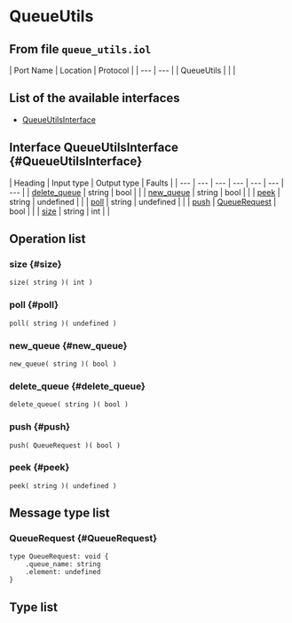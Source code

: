 # QueueUtils

## From file `queue_utils.iol`

| Port Name | Location | Protocol |
| --- | --- |
| QueueUtils |  |  |

## List of the available interfaces

* [QueueUtilsInterface](queueutils.md#QueueUtilsInterface)

## Interface QueueUtilsInterface {#QueueUtilsInterface}

| Heading | Input type | Output type | Faults |
| --- | --- | --- | --- | --- | --- | --- |
| [delete\_queue](queueutils.md#delete_queue) | string  | bool  |  |
| [new\_queue](queueutils.md#new_queue) | string  | bool  |  |
| [peek](queueutils.md#peek) | string  | undefined  |  |
| [poll](queueutils.md#poll) | string  | undefined  |  |
| [push](queueutils.md#push) | [QueueRequest](queueutils.md#QueueRequest)  | bool  |  |
| [size](queueutils.md#size) | string  | int  |  |

## Operation list

### size {#size}

```text
size( string )( int )
```

### poll {#poll}

```text
poll( string )( undefined )
```

### new\_queue {#new_queue}

```text
new_queue( string )( bool )
```

### delete\_queue {#delete_queue}

```text
delete_queue( string )( bool )
```

### push {#push}

```text
push( QueueRequest )( bool )
```

### peek {#peek}

```text
peek( string )( undefined )
```

## Message type list

### QueueRequest {#QueueRequest}

```text
type QueueRequest: void { 
    .queue_name: string
    .element: undefined
}
```

## Type list

